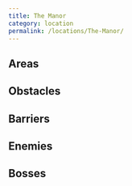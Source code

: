 ```yaml
---
title: The Manor
category: location
permalink: /locations/The-Manor/
---
```

## Areas

## Obstacles

## Barriers

## Enemies

## Bosses